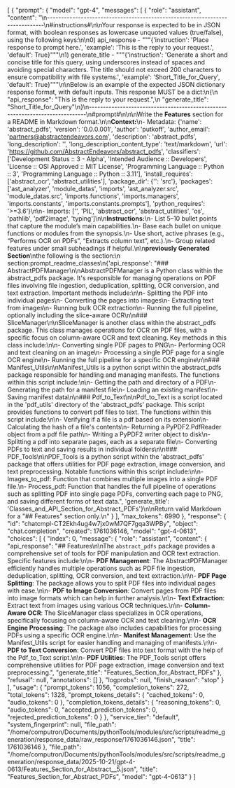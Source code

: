 [
    {
        "prompt": {
            "model": "gpt-4",
            "messages": [
                {
                    "role": "assistant",
                    "content": "\n-----------------------------------------------------------------------------\n#instructions#\n\nYour response is expected to be in JSON format, with boolean responses as lowercase unquoted values (true/false), using the following keys:\n\n0) api_response - \"\"\"{'instruction': 'Place response to prompt here.', 'example': 'This is the reply to your request.', 'default': True}\"\"\"\n1) generate_title - \"\"\"{'instruction': 'Generate a short and concise title for this query, using underscores instead of spaces and avoiding special characters. The title should not exceed 200 characters to ensure compatibility with file systems.', 'example': 'Short_Title_for_Query', 'default': True}\"\"\"\n\nBelow is an example of the expected JSON dictionary response format, with default inputs. This response MUST be a dict:\n{\n  \"api_response\": \"This is the reply to your request.\",\n  \"generate_title\": \"Short_Title_for_Query\"\n}\n-----------------------------------------------------------------------------\n#prompt#\n\n\nWrite the **Features** section for a README in Markdown format.\n\n**Context:**\n- Metadata: {'name': 'abstract_pdfs', 'version': '0.0.0.001', 'author': 'putkoff', 'author_email': 'partners@abstractendeavors.com', 'description': 'abstract_pdfs', 'long_description': '', 'long_description_content_type': 'text/markdown', 'url': 'https://github.com/AbstractEndeavors/abstract_pdfs', 'classifiers': ['Development Status :: 3 - Alpha', 'Intended Audience :: Developers', 'License :: OSI Approved :: MIT License', 'Programming Language :: Python :: 3', 'Programming Language :: Python :: 3.11'], 'install_requires': ['abstract_ocr', 'abstract_utilities'], 'package_dir': {'': 'src'}, 'packages': ['ast_analyzer', 'module_datas', 'imports', 'ast_analyzer.src', 'module_datas.src', 'imports.functions', 'imports.managers', 'imports.constants', 'imports.constants.prompts'], 'python_requires': '>=3.6'}\n\n- Imports: ['', 'PIL', 'abstract_ocr', 'abstract_utilities', 'os', 'pathlib', 'pdf2image', 'typing']\n\n**Instructions:**\n- List 5–10 bullet points that capture the module’s main capabilities.\n- Base each bullet on unique functions or modules from the synopsis.\n- Use short, active phrases (e.g., “Performs OCR on PDFs”, “Extracts column text”, etc.).\n- Group related features under small subheadings if helpful.\n\n**previously Generated Section**\nthe following is the  section:\n section:prompt_readme_classes\n{'api_response': \"### AbstractPDFManager\\n\\nAbstractPDFManager is a Python class within the abstract_pdfs package. It's responsible for managing operations on PDF files involving file ingestion, deduplication, splitting, OCR conversion, and text extraction. Important methods include:\\n\\n- Splitting the PDF into individual pages\\n- Converting the pages into images\\n- Extracting text from images\\n- Running bulk OCR extraction\\n- Running the full pipeline, optionally including the slice-aware OCR\\n\\n### SliceManager\\n\\nSliceManager is another class within the abstract_pdfs package. This class manages operations for OCR on PDF files, with a specific focus on column-aware OCR and text cleaning. Key methods in this class include:\\n\\n- Converting single PDF pages to PNG\\n- Performing OCR and text cleaning on an image\\n- Processing a single PDF page for a single OCR engine\\n- Running the full pipeline for a specific OCR engine\\n\\n### Manifest_Utils\\n\\nManifest_Utils is a python script within the abstract_pdfs package responsible for handling and managing manifests. The functions within this script include:\\n\\n- Getting the path and directory of a PDF\\n- Generating the path for a manifest file\\n- Loading an existing manifest\\n- Saving manifest data\\n\\n### Pdf_to_Text\\n\\nPdf_to_Text is a script located in the 'pdf_utils' directory of the 'abstract_pdfs' package. This script provides functions to convert pdf files to text. The functions within this script include:\\n\\n- Verifying if a file is a pdf based on its extension\\n- Calculating the hash of a file's contents\\n- Returning a PyPDF2.PdfReader object from a pdf file path\\n- Writing a PyPDF2 writer object to disk\\n- Splitting a pdf into separate pages, each as a separate file\\n- Converting PDFs to text and saving results in individual folders\\n\\n### PDF_Tools\\n\\nPDF_Tools is a python script within the 'abstract_pdfs' package that offers utilities for PDF page extraction, image conversion, and text preprocessing. Notable functions within this script include:\\n\\n- Images_to_pdf: Function that combines multiple images into a single PDF file.\\n- Process_pdf: Function that handles the full pipeline of operations such as splitting PDF into single page PDFs, converting each page to PNG, and saving different forms of text data.\", 'generate_title': 'Classes_and_API_Section_for_Abstract_PDFs'}\n\nReturn valid Markdown for a \"## Features\" section only.\n"
                }
            ],
            "max_tokens": 6990
        },
        "response": {
            "id": "chatcmpl-CT2Ekh4ug4w7jx0wM7QF7gqa3WPBy",
            "object": "chat.completion",
            "created": 1761036146,
            "model": "gpt-4-0613",
            "choices": [
                {
                    "index": 0,
                    "message": {
                        "role": "assistant",
                        "content": {
                            "api_response": "## Features\n\nThe `abstract_pdfs` package provides a comprehensive set of tools for PDF manipulation and OCR text extraction. Specific features include:\n\n- **PDF Management**: The AbstractPDFManager efficiently handles multiple operations such as PDF file ingestion, deduplication, splitting, OCR conversion, and text extraction.\n\n- **PDF Page Splitting**: The package allows you to split PDF files into individual pages with ease.\n\n- **PDF to Image Conversion**: Convert pages from PDF files into image formats which can help in further analysis.\n\n- **Text Extraction**: Extract text from images using various OCR techniques.\n\n- **Column-Aware OCR**: The SliceManager class specializes in OCR operations, specifically focusing on column-aware OCR and text cleaning.\n\n- **OCR Engine Processing**: The package also includes capabilities for processing PDFs using a specific OCR engine.\n\n- **Manifest Management**: Use the Manifest_Utils script for easier handling and managing of manifests.\n\n- **PDF to Text Conversion**: Convert PDF files into text format with the help of the Pdf_to_Text script.\n\n- **PDF Utilities**: The PDF_Tools script offers comprehensive utilities for PDF page extraction, image conversion and text preprocessing.",
                            "generate_title": "Features_Section_for_Abstract_PDFs"
                        },
                        "refusal": null,
                        "annotations": []
                    },
                    "logprobs": null,
                    "finish_reason": "stop"
                }
            ],
            "usage": {
                "prompt_tokens": 1056,
                "completion_tokens": 272,
                "total_tokens": 1328,
                "prompt_tokens_details": {
                    "cached_tokens": 0,
                    "audio_tokens": 0
                },
                "completion_tokens_details": {
                    "reasoning_tokens": 0,
                    "audio_tokens": 0,
                    "accepted_prediction_tokens": 0,
                    "rejected_prediction_tokens": 0
                }
            },
            "service_tier": "default",
            "system_fingerprint": null,
            "file_path": "/home/computron/Documents/pythonTools/modules/src/scripts/readme_generation/response_data/raw_response/1761036146.json",
            "title": 1761036146
        },
        "file_path": "/home/computron/Documents/pythonTools/modules/src/scripts/readme_generation/response_data/2025-10-21/gpt-4-0613/Features_Section_for_Abstract__5.json",
        "title": "Features_Section_for_Abstract_PDFs",
        "model": "gpt-4-0613"
    }
]